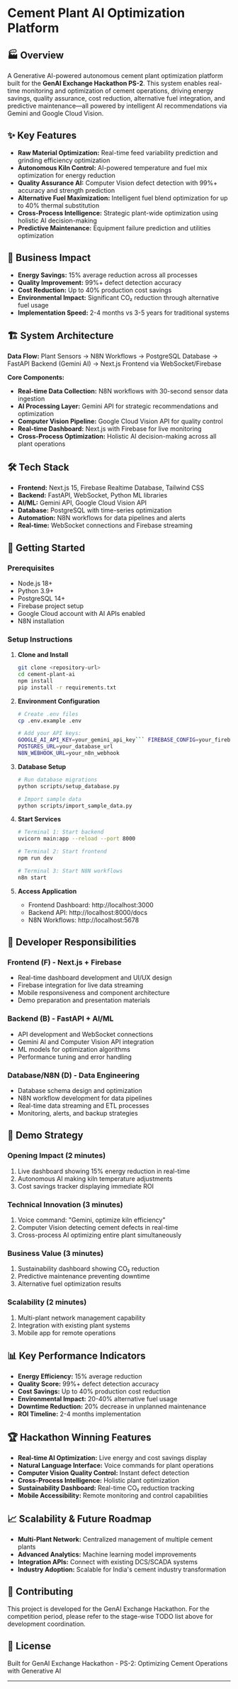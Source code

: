 # Cement Plant AI Optimization Platform

## 🏭 Overview
A Generative AI-powered autonomous cement plant optimization platform built for the **GenAI Exchange Hackathon PS-2**. This system enables real-time monitoring and optimization of cement operations, driving energy savings, quality assurance, cost reduction, alternative fuel integration, and predictive maintenance—all powered by intelligent AI recommendations via Gemini and Google Cloud Vision.

## ✨ Key Features
- **Raw Material Optimization:** Real-time feed variability prediction and grinding efficiency optimization
- **Autonomous Kiln Control:** AI-powered temperature and fuel mix optimization for energy reduction
- **Quality Assurance AI:** Computer Vision defect detection with 99%+ accuracy and strength prediction
- **Alternative Fuel Maximization:** Intelligent fuel blend optimization for up to 40% thermal substitution
- **Cross-Process Intelligence:** Strategic plant-wide optimization using holistic AI decision-making
- **Predictive Maintenance:** Equipment failure prediction and utilities optimization

## 🚀 Business Impact
- **Energy Savings:** 15% average reduction across all processes
- **Quality Improvement:** 99%+ defect detection accuracy
- **Cost Reduction:** Up to 40% production cost savings
- **Environmental Impact:** Significant CO₂ reduction through alternative fuel usage
- **Implementation Speed:** 2-4 months vs 3-5 years for traditional systems

## 🏗️ System Architecture

**Data Flow:**
Plant Sensors → N8N Workflows → PostgreSQL Database → FastAPI Backend (Gemini AI) → Next.js Frontend via WebSocket/Firebase

**Core Components:**
- **Real-time Data Collection:** N8N workflows with 30-second sensor data ingestion
- **AI Processing Layer:** Gemini API for strategic recommendations and optimization
- **Computer Vision Pipeline:** Google Cloud Vision API for quality control
- **Real-time Dashboard:** Next.js with Firebase for live monitoring
- **Cross-Process Optimization:** Holistic AI decision-making across all plant operations

## 🛠️ Tech Stack
- **Frontend:** Next.js 15, Firebase Realtime Database, Tailwind CSS
- **Backend:** FastAPI, WebSocket, Python ML libraries
- **AI/ML:** Gemini API, Google Cloud Vision API
- **Database:** PostgreSQL with time-series optimization
- **Automation:** N8N workflows for data pipelines and alerts
- **Real-time:** WebSocket connections and Firebase streaming

## 🚀 Getting Started

### Prerequisites
- Node.js 18+
- Python 3.9+
- PostgreSQL 14+
- Firebase project setup
- Google Cloud account with AI APIs enabled
- N8N installation

### Setup Instructions

1. **Clone and Install**
   ```bash
   git clone <repository-url>
   cd cement-plant-ai
   npm install
   pip install -r requirements.txt
   ```

2. **Environment Configuration**
   ```bash
   # Create .env files
   cp .env.example .env
   
   # Add your API keys:
   GOOGLE_AI_API_KEY=your_gemini_api_key``` FIREBASE_CONFIG=your_firebase_config
   POSTGRES_URL=your_database_url
   N8N_WEBHOOK_URL=your_n8n_webhook
   ```

3. **Database Setup**
   ```bash
   # Run database migrations
   python scripts/setup_database.py
   
   # Import sample data
   python scripts/import_sample_data.py
   ```

4. **Start Services**
   ```bash
   # Terminal 1: Start backend
   uvicorn main:app --reload --port 8000
   
   # Terminal 2: Start frontend
   npm run dev
   
   # Terminal 3: Start N8N workflows
   n8n start
   ```

5. **Access Application**
   - Frontend Dashboard: http://localhost:3000
   - Backend API: http://localhost:8000/docs
   - N8N Workflows: http://localhost:5678

## 👥 Developer Responsibilities

### **Frontend (F) - Next.js + Firebase**
- Real-time dashboard development and UI/UX design
- Firebase integration for live data streaming
- Mobile responsiveness and component architecture
- Demo preparation and presentation materials

### **Backend (B) - FastAPI + AI/ML**
- API development and WebSocket connections
- Gemini AI and Computer Vision API integration
- ML models for optimization algorithms
- Performance tuning and error handling

### **Database/N8N (D) - Data Engineering**
- Database schema design and optimization
- N8N workflow development for data pipelines
- Real-time data streaming and ETL processes
- Monitoring, alerts, and backup strategies

## 🎯 Demo Strategy

### **Opening Impact (2 minutes)**
1. Live dashboard showing 15% energy reduction in real-time
2. Autonomous AI making kiln temperature adjustments
3. Cost savings tracker displaying immediate ROI

### **Technical Innovation (3 minutes)**
1. Voice command: "Gemini, optimize kiln efficiency"
2. Computer Vision detecting cement defects in real-time
3. Cross-process AI optimizing entire plant simultaneously

### **Business Value (3 minutes)**
1. Sustainability dashboard showing CO₂ reduction
2. Predictive maintenance preventing downtime
3. Alternative fuel optimization results

### **Scalability (2 minutes)**
1. Multi-plant network management capability
2. Integration with existing plant systems
3. Mobile app for remote operations

## 📊 Key Performance Indicators

- **Energy Efficiency:** 15% average reduction
- **Quality Score:** 99%+ defect detection accuracy
- **Cost Savings:** Up to 40% production cost reduction
- **Environmental Impact:** 20-40% alternative fuel usage
- **Downtime Reduction:** 20% decrease in unplanned maintenance
- **ROI Timeline:** 2-4 months implementation

## 🏆 Hackathon Winning Features

- **Real-time AI Optimization:** Live energy and cost savings display
- **Natural Language Interface:** Voice commands for plant operations
- **Computer Vision Quality Control:** Instant defect detection
- **Cross-Process Intelligence:** Holistic plant optimization
- **Sustainability Dashboard:** Real-time CO₂ reduction tracking
- **Mobile Accessibility:** Remote monitoring and control capabilities

## 📈 Scalability & Future Roadmap

- **Multi-Plant Network:** Centralized management of multiple cement plants
- **Advanced Analytics:** Machine learning model improvements
- **Integration APIs:** Connect with existing DCS/SCADA systems
- **Industry Adoption:** Scalable for India's cement industry transformation

## 🤝 Contributing

This project is developed for the GenAI Exchange Hackathon. For the competition period, please refer to the stage-wise TODO list above for development coordination.

## 📄 License

Built for GenAI Exchange Hackathon - PS-2: Optimizing Cement Operations with Generative AI

***
